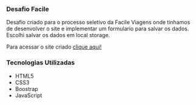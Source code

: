 ### Desafio Facile

Desafio criado para o processo seletivo da Facile Viagens onde tinhamos de desenvolver o site e implementar um formulario para salvar os dados. Escolhi salvar os dados em local storage.

Para acessar o site criado [clique aqui!](https://desafio-facile.netlify.app)

### Tecnologias Utilizadas

- HTML5
- CSS3
- Boostrap
- JavaScript
